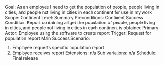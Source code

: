 Goal: As an employee I need to get the population of people, people living in cities, and people not living in cities in each continent for use in my work
Scope: Continent
Level: Summary
Preconditions: Continent
Success Condition: Report containing all get the population of people, people living in cities, and people not living in cities in each continent is obtained
Primary Actor: Employee using the software to create report
Trigger: Request for population report
Main Success Scenario:
1. Employee requests specific population report
2. Employee receives report
Extensions: n/a
Sub variations: n/a
Schedule: Final release
